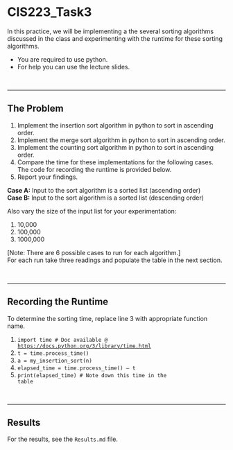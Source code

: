 # CIS223_Task3

In this practice, we will be implementing a the several sorting algorithms discussed in the class and experimenting with the runtime for these sorting algorithms.
- You are required to use python.
- For help you can use the lecture slides.

<br><hr>

## The Problem
1. Implement the insertion sort algorithm in python to sort in ascending order.
2. Implement the merge sort algorithm in python to sort in ascending order.
3. Implement the counting sort algorithm in python to sort in ascending order.
4. Compare the time for these implementations for the following cases. The code for recording the runtime is provided below.
5. Report your findings.

<b>Case A:</b> Input to the sort algorithm is a sorted list (ascending order)<br>
<b>Case B:</b> Input to the sort algorithm is a sorted list (descending order)<br>

Also vary the size of the input list for your experimentation:
1. 10,000
2. 100,000
3. 1000,000

[Note: There are 6 possible cases to run for each algorithm.]<br>
For each run take three readings and populate the table in the next section.

<br><hr>

## Recording the Runtime
To determine the sorting time, replace line 3 with appropriate function name.
1. <code>import time # Doc available @ https://docs.python.org/3/library/time.html</code>
2. <code>t = time.process_time()</code>
3. <code>a = my_insertion_sort(n)</code>
4. <code>elapsed_time = time.process_time() – t</code>
5. <code>print(elapsed_time) # Note down this time in the table</code>

<br><hr>

## Results
For the results, see the `Results.md` file.
